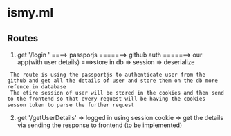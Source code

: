 # ismy.ml
## Routes
1. get '/login ' ====> passporjs =======> github auth =======> our app(with user details) ===>store in db => session => deserialize 
```
 The route is using the passportjs to authenticate user from the github and get all the details of user and store them on the db more refence in database 
 The etire session of user will be stored in the cookies and then send to the frontend so that every request will be having the cookies sesson token to parse the further request 
```
2. get '/getUserDetails' => logged in using session cookie => get the details via sending the response to frontend (to be implemented)
